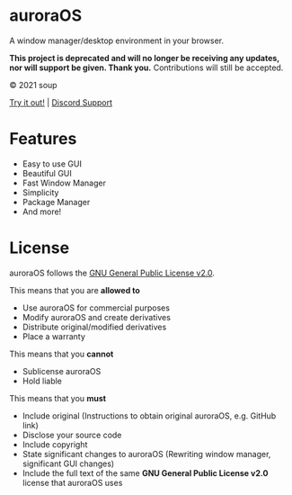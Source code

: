 # auroraOS
A window manager/desktop environment in your browser.

**This project is deprecated and will no longer be receiving any updates, nor will support be given. Thank you.**
Contributions will still be accepted.

© 2021 soup

[Try it out!](https://auroraos-dev.glitch.me/) | [Discord Support](https://discord.gg/ZYKSYbm)

# Features
* Easy to use GUI
* Beautiful GUI
* Fast Window Manager
* Simplicity
* Package Manager
* And more!
# License
auroraOS follows the [GNU General Public License v2.0](https://tldrlegal.com/license/gnu-general-public-license-v2).

This means that you are **allowed to**
* Use auroraOS for commercial purposes
* Modify auroraOS and create derivatives
* Distribute original/modified derivatives
* Place a warranty

This means that you **cannot**
* Sublicense auroraOS
* Hold liable

This means that you **must**
* Include original (Instructions to obtain original auroraOS, e.g. GitHub link)
* Disclose your source code
* Include copyright
* State significant changes to auroraOS (Rewriting window manager, significant GUI changes)
* Include the full text of the same **GNU General Public License v2.0** license that auroraOS uses
